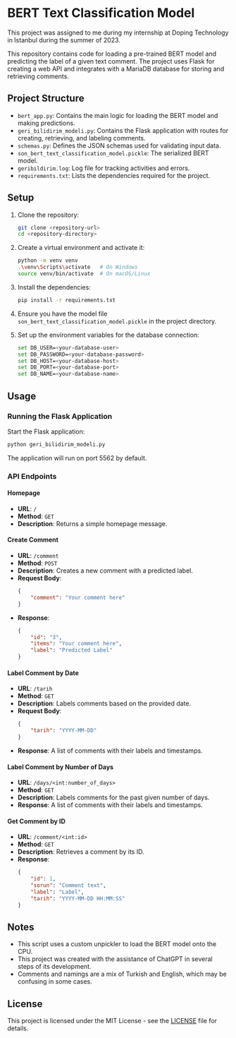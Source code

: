 # BERT Text Classification Model

This project was assigned to me during my internship at Doping Technology in Istanbul during the summer of 2023.

This repository contains code for loading a pre-trained BERT model and predicting the label of a given text comment. The project uses Flask for creating a web API and integrates with a MariaDB database for storing and retrieving comments.

## Project Structure

- `bert_app.py`: Contains the main logic for loading the BERT model and making predictions.
- `geri_bilidirim_modeli.py`: Contains the Flask application with routes for creating, retrieving, and labeling comments.
- `schemas.py`: Defines the JSON schemas used for validating input data.
- `son_bert_text_classification_model.pickle`: The serialized BERT model.
- `geribildirim.log`: Log file for tracking activities and errors.
- `requirements.txt`: Lists the dependencies required for the project.

## Setup

1. Clone the repository:

   ```sh
   git clone <repository-url>
   cd <repository-directory>
   ```
2. Create a virtual environment and activate it:

   ```sh
   python -m venv venv
   .\venv\Scripts\activate   # On Windows
   source venv/bin/activate  # On macOS/Linux
   ```
3. Install the dependencies:

   ```sh
   pip install -r requirements.txt
   ```
4. Ensure you have the model file `son_bert_text_classification_model.pickle` in the project directory.
5. Set up the environment variables for the database connection:

   ```sh
   set DB_USER=<your-database-user>
   set DB_PASSWORD=<your-database-password>
   set DB_HOST=<your-database-host>
   set DB_PORT=<your-database-port>
   set DB_NAME=<your-database-name>
   ```

## Usage

### Running the Flask Application

Start the Flask application:

```sh
python geri_bilidirim_modeli.py
```

The application will run on port 5562 by default.

### API Endpoints

#### Homepage

- **URL**: `/`
- **Method**: `GET`
- **Description**: Returns a simple homepage message.

#### Create Comment

- **URL**: `/comment`
- **Method**: `POST`
- **Description**: Creates a new comment with a predicted label.
- **Request Body**:
  ```json
  {
      "comment": "Your comment here"
  }
  ```
- **Response**:
  ```json
  {
      "id": "3",
      "items": "Your comment here",
      "label": "Predicted Label"
  }
  ```

#### Label Comment by Date

- **URL**: `/tarih`
- **Method**: `GET`
- **Description**: Labels comments based on the provided date.
- **Request Body**:
  ```json
  {
      "tarih": "YYYY-MM-DD"
  }
  ```
- **Response**: A list of comments with their labels and timestamps.

#### Label Comment by Number of Days

- **URL**: `/days/<int:number_of_days>`
- **Method**: `GET`
- **Description**: Labels comments for the past given number of days.
- **Response**: A list of comments with their labels and timestamps.

#### Get Comment by ID

- **URL**: `/comment/<int:id>`
- **Method**: `GET`
- **Description**: Retrieves a comment by its ID.
- **Response**:
  ```json
  {
      "id": 1,
      "sorun": "Comment text",
      "label": "Label",
      "tarih": "YYYY-MM-DD HH:MM:SS"
  }
  ```

## Notes

- This script uses a custom unpickler to load the BERT model onto the CPU.
- This project was created with the assistance of ChatGPT in several steps of its development.
- Comments and namings are a mix of Turkish and English, which may be confusing in some cases.

## License

This project is licensed under the MIT License - see the [LICENSE](LICENSE) file for details.
